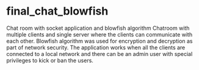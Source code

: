 # final_chat_blowfish
Chat room with socket application and blowfish algorithm
Chatroom with multiple clients and single server where the clients can communicate with each other. Blowfish algorithm was used for encryption and decryption as part of network security.
The application works when all the clients are connected to a local network and there can be an admin user with special privileges to kick or ban the users.
